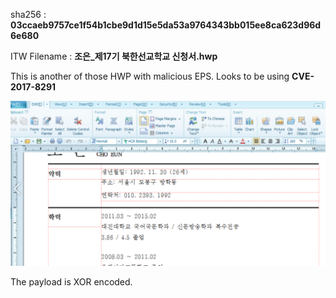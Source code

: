 sha256 : **03ccaeb9757ce1f54b1cbe9d1d15e5da53a9764343bb015ee8ca623d96d6e680**

ITW Filename : **조은_제17기 북한선교학교 신청서.hwp**

This is another of those HWP with malicious EPS. Looks to be using **CVE-2017-8291**

![Malicious document](../images/03ccaeb9757ce1f54b1cbe9d1d15e5da53a9764343bb015ee8ca623d96d6e680.png)

The payload is XOR encoded.
